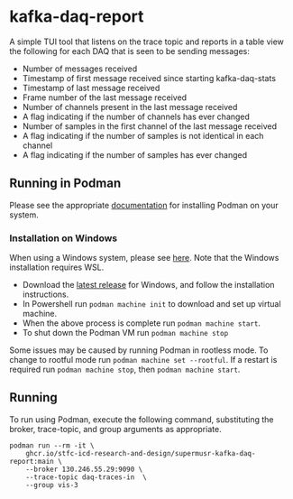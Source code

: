 # kafka-daq-report

A simple TUI tool that listens on the trace topic and reports in a table view the following for each DAQ that is seen to be sending messages:

- Number of messages received
- Timestamp of first message received since starting kafka-daq-stats
- Timestamp of last message received
- Frame number of the last message received
- Number of channels present in the last message received
- A flag indicating if the number of channels has ever changed
- Number of samples in the first channel of the last message received
- A flag indicating if the number of samples is not identical in each channel
- A flag indicating if the number of samples has ever changed

## Running in Podman

Please see the appropriate [documentation](https://podman.io/docs/installation) for installing Podman on your system.

### Installation on Windows

When using a Windows system, please see [here](https://github.com/containers/podman/blob/main/docs/tutorials/podman-for-windows.md). Note that the Windows installation requires WSL.

- Download the [latest release](https://github.com/containers/podman/releases/latest) for Windows, and follow the installation instructions.
- In Powershell run `podman machine init` to download and set up virtual machine.
- When the above process is complete run `podman machine start`.
- To shut down the Podman VM run `podman machine stop`

Some issues may be caused by running Podman in rootless mode. To change to rootful mode run `podman machine set --rootful`. If a restart is required run `podman machine stop`, then `podman machine start`.

## Running

To run using Podman, execute the following command, substituting the broker, trace-topic, and group arguments as appropriate.

```shell
podman run --rm -it \
    ghcr.io/stfc-icd-research-and-design/supermusr-kafka-daq-report:main \
    --broker 130.246.55.29:9090 \
    --trace-topic daq-traces-in  \
    --group vis-3
```
